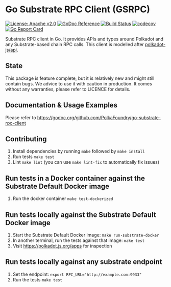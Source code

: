 # Go Substrate RPC Client (GSRPC)

[![License: Apache v2.0](https://img.shields.io/badge/License-Apache%202.0-blue.svg)](https://opensource.org/licenses/Apache-2.0)
[![GoDoc Reference](https://godoc.org/github.com/PolkaFoundry/go-substrate-rpc-client?status.svg)](https://godoc.org/github.com/PolkaFoundry/go-substrate-rpc-client)
[![Build Status](https://travis-ci.com/PolkaFoundry/go-substrate-rpc-client.svg?branch=master)](https://travis-ci.com/PolkaFoundry/go-substrate-rpc-client)
[![codecov](https://codecov.io/gh/PolkaFoundry/go-substrate-rpc-client/branch/master/graph/badge.svg)](https://codecov.io/gh/PolkaFoundry/go-substrate-rpc-client)
[![Go Report Card](https://goreportcard.com/badge/github.com/PolkaFoundry/go-substrate-rpc-client)](https://goreportcard.com/report/github.com/PolkaFoundry/go-substrate-rpc-client)

Substrate RPC client in Go. It provides APIs and types around Polkadot and any Substrate-based chain RPC calls.
This client is modelled after [polkadot-js/api](https://github.com/polkadot-js/api).

## State

This package is feature complete, but it is relatively new and might still contain bugs. We advice to use it with caution in production. It comes without any warranties, please refer to LICENCE for details.

## Documentation & Usage Examples

Please refer to https://godoc.org/github.com/PolkaFoundry/go-substrate-rpc-client

## Contributing

1. Install dependencies by running `make` followed by `make install`
1. Run tests `make test`
1. Lint `make lint` (you can use `make lint-fix` to automatically fix issues)

## Run tests in a Docker container against the Substrate Default Docker image

1. Run the docker container `make test-dockerized`

## Run tests locally against the Substrate Default Docker image

1. Start the Substrate Default Docker image: `make run-substrate-docker`
1. In another terminal, run the tests against that image: `make test`
1. Visit https://polkadot.js.org/apps for inspection

## Run tests locally against any substrate endpoint

1. Set the endpoint: `export RPC_URL="http://example.com:9933"`
1. Run the tests `make test`

